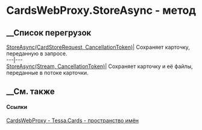 # CardsWebProxy.StoreAsync - метод
##  __Список перегрузок
[StoreAsync(CardStoreRequest,
CancellationToken)](M_Tessa_Cards_CardsWebProxy_StoreAsync_1.htm)| Сохраняет
карточку, переданную в запросе.  
---|---  
[StoreAsync(Stream,
CancellationToken)](M_Tessa_Cards_CardsWebProxy_StoreAsync.htm)| Сохраняет
карточку и её файлы, переданные в потоке карточки.  
##  __См. также
#### Ссылки
[CardsWebProxy - ](T_Tessa_Cards_CardsWebProxy.htm)
[Tessa.Cards - пространство имён](N_Tessa_Cards.htm)
